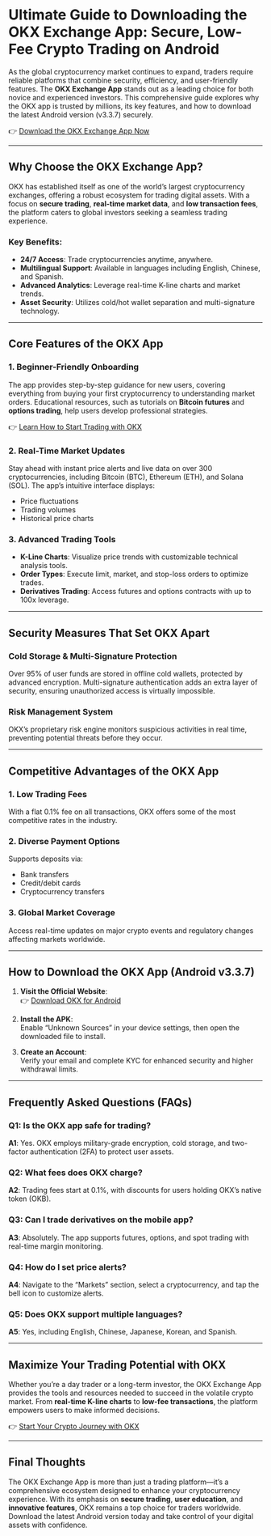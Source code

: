 # Ultimate Guide to Downloading the OKX Exchange App: Secure, Low-Fee Crypto Trading on Android  

As the global cryptocurrency market continues to expand, traders require reliable platforms that combine security, efficiency, and user-friendly features. The **OKX Exchange App** stands out as a leading choice for both novice and experienced investors. This comprehensive guide explores why the OKX app is trusted by millions, its key features, and how to download the latest Android version (v3.3.7) securely.  

👉 [Download the OKX Exchange App Now](https://bit.ly/okx-bonus)  

---

## Why Choose the OKX Exchange App?  

OKX has established itself as one of the world’s largest cryptocurrency exchanges, offering a robust ecosystem for trading digital assets. With a focus on **secure trading**, **real-time market data**, and **low transaction fees**, the platform caters to global investors seeking a seamless trading experience.  

### Key Benefits:  
- **24/7 Access**: Trade cryptocurrencies anytime, anywhere.  
- **Multilingual Support**: Available in languages including English, Chinese, and Spanish.  
- **Advanced Analytics**: Leverage real-time K-line charts and market trends.  
- **Asset Security**: Utilizes cold/hot wallet separation and multi-signature technology.  

---

## Core Features of the OKX App  

### 1. **Beginner-Friendly Onboarding**  
The app provides step-by-step guidance for new users, covering everything from buying your first cryptocurrency to understanding market orders. Educational resources, such as tutorials on **Bitcoin futures** and **options trading**, help users develop professional strategies.  

👉 [Learn How to Start Trading with OKX](https://bit.ly/okx-bonus)  

### 2. **Real-Time Market Updates**  
Stay ahead with instant price alerts and live data on over 300 cryptocurrencies, including Bitcoin (BTC), Ethereum (ETH), and Solana (SOL). The app’s intuitive interface displays:  
- Price fluctuations  
- Trading volumes  
- Historical price charts  

### 3. **Advanced Trading Tools**  
- **K-Line Charts**: Visualize price trends with customizable technical analysis tools.  
- **Order Types**: Execute limit, market, and stop-loss orders to optimize trades.  
- **Derivatives Trading**: Access futures and options contracts with up to 100x leverage.  

---

## Security Measures That Set OKX Apart  

### Cold Storage & Multi-Signature Protection  
Over 95% of user funds are stored in offline cold wallets, protected by advanced encryption. Multi-signature authentication adds an extra layer of security, ensuring unauthorized access is virtually impossible.  

### Risk Management System  
OKX’s proprietary risk engine monitors suspicious activities in real time, preventing potential threats before they occur.  

---

## Competitive Advantages of the OKX App  

### 1. **Low Trading Fees**  
With a flat 0.1% fee on all transactions, OKX offers some of the most competitive rates in the industry.  

### 2. **Diverse Payment Options**  
Supports deposits via:  
- Bank transfers  
- Credit/debit cards  
- Cryptocurrency transfers  

### 3. **Global Market Coverage**  
Access real-time updates on major crypto events and regulatory changes affecting markets worldwide.  

---

## How to Download the OKX App (Android v3.3.7)  

1. **Visit the Official Website**:  
   👉 [Download OKX for Android](https://bit.ly/okx-bonus)  

2. **Install the APK**:  
   Enable “Unknown Sources” in your device settings, then open the downloaded file to install.  

3. **Create an Account**:  
   Verify your email and complete KYC for enhanced security and higher withdrawal limits.  

---

## Frequently Asked Questions (FAQs)  

### Q1: Is the OKX app safe for trading?  
**A1**: Yes. OKX employs military-grade encryption, cold storage, and two-factor authentication (2FA) to protect user assets.  

### Q2: What fees does OKX charge?  
**A2**: Trading fees start at 0.1%, with discounts for users holding OKX’s native token (OKB).  

### Q3: Can I trade derivatives on the mobile app?  
**A3**: Absolutely. The app supports futures, options, and spot trading with real-time margin monitoring.  

### Q4: How do I set price alerts?  
**A4**: Navigate to the “Markets” section, select a cryptocurrency, and tap the bell icon to customize alerts.  

### Q5: Does OKX support multiple languages?  
**A5**: Yes, including English, Chinese, Japanese, Korean, and Spanish.  

---

## Maximize Your Trading Potential with OKX  

Whether you’re a day trader or a long-term investor, the OKX Exchange App provides the tools and resources needed to succeed in the volatile crypto market. From **real-time K-line charts** to **low-fee transactions**, the platform empowers users to make informed decisions.  

👉 [Start Your Crypto Journey with OKX](https://bit.ly/okx-bonus)  

---

## Final Thoughts  

The OKX Exchange App is more than just a trading platform—it’s a comprehensive ecosystem designed to enhance your cryptocurrency experience. With its emphasis on **secure trading**, **user education**, and **innovative features**, OKX remains a top choice for traders worldwide. Download the latest Android version today and take control of your digital assets with confidence.  
